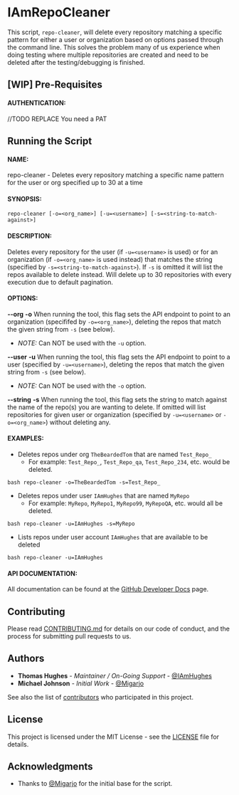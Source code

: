 # IAmRepoCleaner
This script, `repo-cleaner`, will delete every repository matching a specific pattern for either a user or organization based on options passed through the command line. This solves the problem many of us experience when doing testing where multiple repositories are created and need to be deleted after the testing/debugging is finished.

## [WIP] Pre-Requisites

#### AUTHENTICATION:
//TODO REPLACE
You need a PAT

## Running the Script

#### NAME:
repo-cleaner - Deletes every repository matching a specific name pattern for the user or org specified up to 30 at a time

#### SYNOPSIS:

```
repo-cleaner [-o=<org_name>] [-u=<username>] [-s=<string-to-match-against>]
```

#### DESCRIPTION:
Deletes every repository for the user (if `-u=<username>` is used) or for an organization (if `-o=<org_name>` is used instead) that matches the string (specified by `-s=<string-to-match-against>`). If `-s` is omitted it will list the repos available to delete instead. Will delete up to 30 repositories with every execution due to default pagination.

#### OPTIONS:
**--org**
**-o**
When running the tool, this flag sets the API endpoint to point to an organization (specififed by `-o=<org_name>`), deleting the repos that match the given string from `-s` (see below).
* _NOTE:_ Can NOT be used with the `-u` option.

**--user**
**-u**
When running the tool, this flag sets the API endpoint to point to a user (specified by `-u=<username>`), deleting the repos that match the given string from `-s` (see below).
* _NOTE:_ Can NOT be used with the `-o` option.

**--string**
**-s**
When running the tool, this flag sets the string to match against the name of the repo(s) you are wanting to delete. If omitted will list repositories for given user or organization (specified by `-u=<username>` or `-o=<org_name>`) without deleting any.

#### EXAMPLES:
* Deletes repos under org `TheBeardedTom` that are named `Test_Repo_`
  * For example: `Test_Repo_`, `Test_Repo_qa`, `Test_Repo_234`, etc. would be deleted.

```shell
bash repo-cleaner -o=TheBeardedTom -s=Test_Repo_
```

* Deletes repos under user `IAmHughes` that are named `MyRepo`
  * For example: `MyRepo`, `MyRepo1`, `MyRepo99`, `MyRepoQA`, etc. would all be deleted.

```shell
bash repo-cleaner -u=IAmHughes -s=MyRepo
```

* Lists repos under user account `IAmHughes` that are available to be deleted

```shell
bash repo-cleaner -u=IAmHughes
```

#### API DOCUMENTATION:
All documentation can be found at the [GitHub Developer Docs](https://developer.github.com/v3/) page.

## Contributing

Please read [CONTRIBUTING.md](https://github.com/IAmHughes/IAmRepoCleaner/blob/master/.github/CONTRIBUTING.md) for details on our code of conduct, and the process for submitting pull requests to us.

## Authors

* **Thomas Hughes** - _Maintainer / On-Going Support_ - [@IAmHughes](https://GitHub.com/IAmHughes)
* **Michael Johnson** - _Initial Work_ - [@Migarjo](https://GitHub.com/Migarjo)

See also the list of [contributors](https://github.com/IAmHughes/IAmRepoCleaner/contributors) who participated in this project.

## License

This project is licensed under the MIT License - see the [LICENSE](https://github.com/IAmHughes/IAmRepoCleaner/blob/master/LICENSE) file for details.

## Acknowledgments

* Thanks to [@Migarjo](https://GitHub.com/Migarjo) for the initial base for the script.
